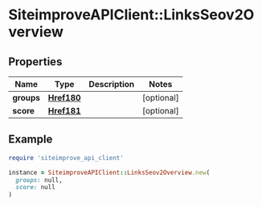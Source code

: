 # SiteimproveAPIClient::LinksSeov2Overview

## Properties

| Name | Type | Description | Notes |
| ---- | ---- | ----------- | ----- |
| **groups** | [**Href180**](Href180.md) |  | [optional] |
| **score** | [**Href181**](Href181.md) |  | [optional] |

## Example

```ruby
require 'siteimprove_api_client'

instance = SiteimproveAPIClient::LinksSeov2Overview.new(
  groups: null,
  score: null
)
```

